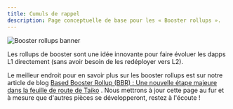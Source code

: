 ```yaml
---
title: Cumuls de rappel
description: Page conceptuelle de base pour les « Booster rollups ».
---
```


![Booster rollups banner](~/assets/content/docs/core-concepts/booster-rollup-banner.png)

Les rollups de booster sont une idée innovante pour faire évoluer les dapps L1 directement (sans avoir besoin de les redéployer vers L2).

Le meilleur endroit pour en savoir plus sur les booster rollups est sur notre article de blog [Based Booster Rollup (BBR) : Une nouvelle étape majeure dans la feuille de route de Taiko](https://taiko.mirror.xyz/anPjF35Mrc_xzYgOTbUmfjr_MlhE3L8ZBZIxqmz9GZ8) . Nous mettrons à jour cette page au fur et à mesure que d'autres pièces se développeront, restez à l'écoute !
